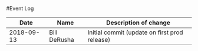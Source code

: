 #Event Log

| Date        | Name                               | Description of change                         |
|-------------|------------------------------------|-----------------------------------------------|
| 2018-09-13  | Bill DeRusha                       | Initial commit (update on first prod release) |